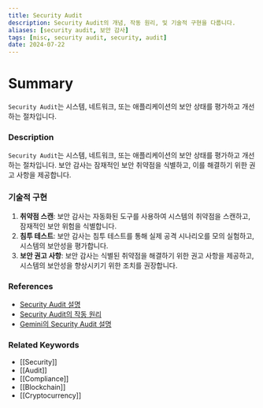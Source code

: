 ```yaml
---
title: Security Audit
description: Security Audit의 개념, 작동 원리, 및 기술적 구현을 다룹니다.
aliases: [security audit, 보안 감사]
tags: [misc, security audit, security, audit]
date: 2024-07-22
---
```


# Summary

`Security Audit`는 시스템, 네트워크, 또는 애플리케이션의 보안 상태를 평가하고 개선하는 절차입니다.

### Description

`Security Audit`는 시스템, 네트워크, 또는 애플리케이션의 보안 상태를 평가하고 개선하는 절차입니다. 보안 감사는 잠재적인 보안 취약점을 식별하고, 이를 해결하기 위한 권고 사항을 제공합니다.

### 기술적 구현

1. **취약점 스캔**: 보안 감사는 자동화된 도구를 사용하여 시스템의 취약점을 스캔하고, 잠재적인 보안 위험을 식별합니다.
2. **침투 테스트**: 보안 감사는 침투 테스트를 통해 실제 공격 시나리오를 모의 실험하고, 시스템의 보안성을 평가합니다.
3. **보안 권고 사항**: 보안 감사는 식별된 취약점을 해결하기 위한 권고 사항을 제공하고, 시스템의 보안성을 향상시키기 위한 조치를 권장합니다.

### References

- [Security Audit 설명](https://en.wikipedia.org/wiki/Security_audit)
- [Security Audit의 작동 원리](https://www.investopedia.com/terms/s/security-audit.asp)
- [Gemini의 Security Audit 설명](https://www.gemini.com/cryptopedia/search?query=security-audit)

### Related Keywords

- [[Security]]
- [[Audit]]
- [[Compliance]]
- [[Blockchain]]
- [[Cryptocurrency]]
